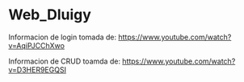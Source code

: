 # Web_Dluigy

Informacion de login tomada de:
https://www.youtube.com/watch?v=AqiPJCChXwo

Informacion de CRUD toamda de:
https://www.youtube.com/watch?v=D3HER9EGQSI
